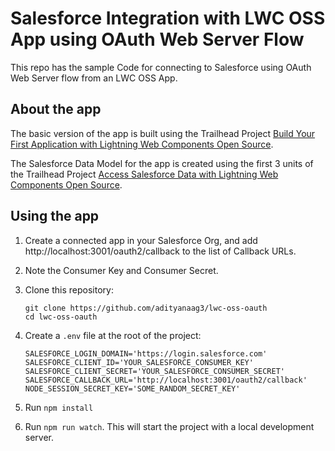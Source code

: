 # Salesforce Integration with LWC OSS App using OAuth Web Server Flow

This repo has the sample Code for connecting to Salesforce using OAuth Web Server flow from an LWC OSS App. 

## About the app

The basic version of the app is built using the Trailhead Project [Build Your First Application with Lightning Web Components Open Source](https://trailhead.salesforce.com/content/learn/projects/build-your-first-app-with-lightning-web-components-open-source). 

The Salesforce Data Model for the app is created using the first 3 units of the Trailhead Project [Access Salesforce Data with Lightning Web Components Open Source](https://trailhead.salesforce.com/content/learn/projects/access-salesforce-data-with-lightning-web-components-open-source/create-a-salesforce-environment).

## Using the app

1. Create a connected app in your Salesforce Org, and add http://localhost:3001/oauth2/callback to the list of Callback URLs.

1. Note the Consumer Key and Consumer Secret.

1. Clone this repository:

    ```
    git clone https://github.com/adityanaag3/lwc-oss-oauth
    cd lwc-oss-oauth
    ```
    
1. Create a `.env` file at the root of the project:

    ```
    SALESFORCE_LOGIN_DOMAIN='https://login.salesforce.com'
    SALESFORCE_CLIENT_ID='YOUR_SALESFORCE_CONSUMER_KEY'
    SALESFORCE_CLIENT_SECRET='YOUR_SALESFORCE_CONSUMER_SECRET'
    SALESFORCE_CALLBACK_URL='http://localhost:3001/oauth2/callback'
    NODE_SESSION_SECRET_KEY='SOME_RANDOM_SECRET_KEY'
    ```
    
1. Run `npm install`

1. Run `npm run watch`. This will start the project with a local development server.
